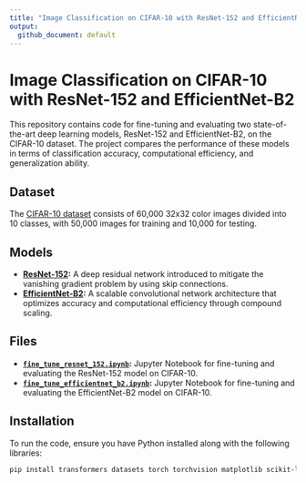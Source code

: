 ```yaml
---
title: "Image Classification on CIFAR-10 with ResNet-152 and EfficientNet-B2"
output: 
  github_document: default
---
```



# Image Classification on CIFAR-10 with ResNet-152 and EfficientNet-B2

This repository contains code for fine-tuning and evaluating two state-of-the-art deep learning models, ResNet-152 and EfficientNet-B2, on the CIFAR-10 dataset. The project compares the performance of these models in terms of classification accuracy, computational efficiency, and generalization ability.

## Dataset

The [CIFAR-10 dataset](https://huggingface.co/datasets/uoft-cs/cifar10) consists of 60,000 32x32 color images divided into 10 classes, with 50,000 images for training and 10,000 for testing.

## Models

- **[ResNet-152](https://huggingface.co/microsoft/resnet-152):** A deep residual network introduced to mitigate the vanishing gradient problem by using skip connections.
- **[EfficientNet-B2](https://huggingface.co/google/efficientnet-b2):** A scalable convolutional network architecture that optimizes accuracy and computational efficiency through compound scaling.

## Files

- **[`fine_tune_resnet_152.ipynb`](./fine_tune_resnet_152.ipynb):** Jupyter Notebook for fine-tuning and evaluating the ResNet-152 model on CIFAR-10.
- **[`fine_tune_efficientnet_b2.ipynb`](./fine_tune_efficientnet_b2.ipynb):** Jupyter Notebook for fine-tuning and evaluating the EfficientNet-B2 model on CIFAR-10.

## Installation

To run the code, ensure you have Python installed along with the following libraries:

```bash
pip install transformers datasets torch torchvision matplotlib scikit-learn
